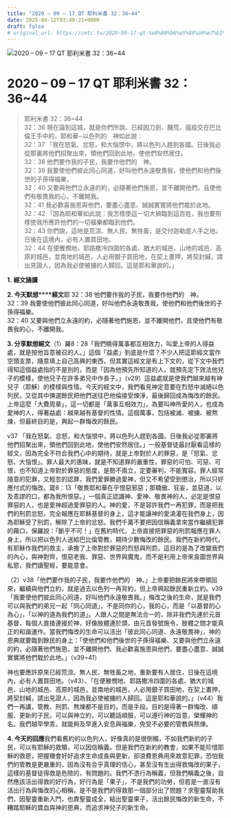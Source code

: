 ```yaml
---
title: "2020 – 09 – 17 QT 耶利米書 32：36~44"
date: 2025-04-12T03:49:21+0800
draft: false
# original_url: https://cmtc.tw/2020-09-17-qt-%e8%80%b6%e5%88%a9%e7%b1%b3%e6%9b%b8-32%ef%bc%9a3644
---
```


![2020 – 09 – 17 QT 耶利米書 32：36~44](/images/qt.jpg   "2020 – 09 – 17 QT 耶利米書 32：36~44")

# 2020 – 09 – 17 QT 耶利米書 32：36~44

> 耶利米書 32：36~44  
> 32：36 現在論到這城，就是你們所說、已經因刀劍、饑荒、瘟疫交在巴比倫王手中的，耶和華─以色列的　神如此說：  
> 32：37 「我在怒氣、忿怒，和大惱恨中，將以色列人趕到各國。日後我必從那裏將他們招聚出來，領他們回到此地，使他們安然居住。  
> 32：38 他們要作我的子民，我要作他們的　神。  
> 32：39 我要使他們彼此同心同道，好叫他們永遠敬畏我，使他們和他們後世的子孫得福樂，  
> 32：40 又要與他們立永遠的約，必隨著他們施恩，並不離開他們，且使他們有敬畏我的心，不離開我。  
> 32：41 我必歡喜施恩與他們，要盡心盡意、誠誠實實將他們栽於此地。  
> 32：42 「因為耶和華如此說：我怎樣使這一切大禍臨到這百姓，我也要照樣使我所應許他們的一切福樂都臨到他們。  
> 32：43 你們說，這地是荒涼、無人民、無牲畜，是交付迦勒底人手之地。日後在這境內，必有人置買田地。  
> 32：44 在便雅憫地、耶路撒冷四圍的各處、猶大的城邑、山地的城邑、高原的城邑，並南地的城邑，人必用銀子買田地，在契上畫押，將契封緘，請出見證人，因為我必使被擄的人歸回。這是耶和華說的。」

**1.** **經文誦讀**

**2. 今天默想****經文**耶 32：38 他們要作我的子民，我要作他們的　神。  
32：39 我要使他們彼此同心同道，好叫他們永遠敬畏我，使他們和他們後世的子孫得福樂。  
32：40 又要與他們立永遠的約，必隨著他們施恩，並不離開他們，且使他們有敬畏我的心，不離開我。

**3. 分享默想經文**（1）羅8：28「我們曉得萬事都互相效力，叫愛上帝的人得益處，就是按他旨意被召的人。」這個「益處」到底是什麼？不少人把這節經文當作空頭支票，隨意填上自己高興的東西，但其實這經文是有上下文的，從下文中我們得知這個益處指的不是別的，而是「因為他預先所知道的人，就預先定下效法他兒子的模樣，使他兒子在許多弟兄中作長子。」（v29）這益處就是使我們越來越有神兒子（耶穌）的模樣與性情。今天的經文中，我們看見神定意要在烈怒中滅絕以色列民，又從其中揀選餘民把他們送往巴他倫接受煉淨，最後歸回成為悔改的餘民。上帝這麼「大費周章」，這一切都是「萬事互相效力」，為要叫神所愛的人，也成為愛神的人，得著益處：越來越有基督的性情。這個萬事，包括被滅、被擄、被熬煉，但最終目的是，興起一群悔改的餘民。

v37 「我在怒氣、忿怒，和大惱恨中，將以色列人趕到各國。日後我必從那裏將他們招聚出來，領他們回到此地，使他們安然居住。」一般基督徒最討厭看這樣的經文，因為完全不符合我們心中的期待，就是上帝對於人的罪惡，是「怒氣、忿怒、大惱恨」。罪人最大的愚昧，就是不知道罪的嚴重性，罪惡的可怕、可惡、可恨，也不知道上帝對於罪惡的態度，是勢不兩立，定要審判，不能寬容。罪人經常隨意的犯罪，又輕忽的認罪，我們愛罪勝過愛神，但又不希望受到懲治，所以只好應付式的悔改。箴8：13「敬畏耶和華在乎恨惡邪惡；那驕傲、狂妄，並惡道，以及乖謬的口，都為我所恨惡。」一個真正認識神、愛神、敬畏神的人，必定是恨惡罪惡的人，也是愛神超過愛罪惡的人。神的愛，不是容許我們一再犯罪，而是把我們的刑罰忿怒，完全報應在耶穌基督的身上，這才能讓神的愛澆灌在我們身上，因為耶穌受了刑罰，解除了上帝的忿怒。我們千萬不要把因信稱義拿來當作繼續犯罪的藉口，保羅說：「斷乎不可！」在舊約時代，上帝直接把罪惡的刑罰報應在罪人身上，所以把以色列人送給巴比倫管教，期待少數悔改的餘民。我們在新約時代，有耶穌作我們的救主，承擔了上帝對於罪惡的烈怒與刑罰，這目的是為了改變我們的內心，與神對齊，恨惡老我、罪惡、世界與魔鬼，而不是利用上帝來貪圖世界與私慾，我們讀聖經，要能意會。

（2）v38「他們要作我的子民，我要作他們的　神。」上帝要把餘民將來帶領回來，繼續與他們立約，就是過去以色列一再背約，但上帝興起餘民重新立約。v39「我要使他們彼此同心同道，好叫他們永遠敬畏我。」悔改之後的生命，就是我們可以與我們的弟兄一起「同心同道」，不是同你的心，我的心，而是「以基督的心為心」，「以神的道為我們的道」。人跟人之間是無法合一的，除非我們先連於元首基督，每個人直接連接於神，好像肢體連於頭，由元首發號施令，肢體之間才能真正的和諧運作。當我們悔改的生命可以活出「彼此同心同道、永遠敬畏神」，神的恩典就要臨到餘民的身上：「使他們和他們後世的子孫得福樂、又要與他們立永遠的約，必隨著他們施恩，並不離開他們、我必歡喜施恩與他們，要盡心盡意、誠誠實實將他們栽於此地。」（v39~41）

神也要應許原來已經荒涼、無人民、無牲畜之地，重新要有人居住，日後在這境內，必有人置買田地。（v43）、「在便雅憫地、耶路撒冷四圍的各處、猶大的城邑、山地的城邑、高原的城邑，並南地的城邑，人必用銀子買田地，在契上畫押，將契封緘，請出見證人，因為我必使被擄的人歸回。這是耶和華說的。」（v44）我們一再講，管教、刑罰、熬煉都不是目的，而是手段。目的是得著一群悔改、順服、更新的子民，可以與神立約，可以聽話順服，可以遵行神的旨意，榮耀神的名。我們越早學乖，就能夠及早進入安息與福樂，免受不必要的管教與熬煉。

**4. 今天的回應**我們看舊約的以色列人，好像真的是很倒楣，不如我們新約的子民，可以有耶穌的救贖，可以因信稱義。但是我們在新約的教會，如果不能珍惜耶穌的救恩，把握機會好好追求生命成長與更新，卻浪費恩典用來故意犯罪，恐怕我們的管教是更嚴重的，因為沒有合乎真理的信心，甚至沒有生出得救悔改的果子，這樣的基督徒得救是危險的，有問題的。我們不憑行為稱義，但我們稱義之後，自然應該活出得救的好行為，好行為是「果子」，不是我們的功勞，但若是一直沒有活出行為與悔改的心相稱，是不是我們的得救那一個部分出了問題？求聖靈幫助我們，因聖靈重新入門，也靠聖靈成全，結出聖靈果子，活出餘民悔改的新生命，不糟踏耶穌的寶血與神的恩典，而追求神兒子的新生命。